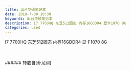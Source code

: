 ```yaml
---
title: 出台华硕笔记本
date: 2018-7-30 10:00
keywords: 出台华硕笔记本
description: I7 7700HQ 东芝512固态 内存16GDDR4 显卡1070 8G
categories: used
---
```

<td class="t_f" id="postmessage_1570056">

I7 7700HQ 东芝512固态 内存16GDDR4 显卡1070 8G<br/>
<img alt="" border="0" class="zoom" data-cf-modified-933e4e40eeba4acb7a746c7c-="" file="http://www.flw.ph/data/appbyme/upload/image/201807/30/13VwCqqeNYSX.jpg" id="aimg_M8p68" lazyloadthumb="1" onclick="" onmouseover="" src="http://www.flw.ph/data/appbyme/upload/image/201807/30/13VwCqqeNYSX.jpg"/><br/>
<br/>
<img alt="" border="0" class="zoom" data-cf-modified-933e4e40eeba4acb7a746c7c-="" file="http://www.flw.ph/data/appbyme/upload/image/201807/30/WHHZ7qYx2Z0A.jpg" id="aimg_FDjIB" lazyloadthumb="1" onclick="" onmouseover="" src="http://www.flw.ph/data/appbyme/upload/image/201807/30/WHHZ7qYx2Z0A.jpg"/><br/>
<br/>
</td>
###### 转载自[菲龙网]